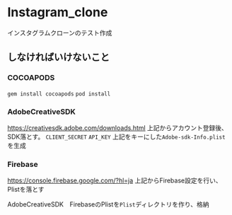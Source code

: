 # Instagram_clone
インスタグラムクローンのテスト作成

## しなければいけないこと
### COCOAPODS
`gem install cocoapods`
`pod install`

### AdobeCreativeSDK
https://creativesdk.adobe.com/downloads.html
上記からアカウント登録後、SDK落とす。
`CLIENT_SECRET`
`API_KEY`
上記をキーにした`Adobe-sdk-Info.plist`を生成

### Firebase
https://console.firebase.google.com/?hl=ja
上記からFirebase設定を行い、Plistを落とす

AdobeCreativeSDK　FirebaseのPlistを`Plist`ディレクトリを作り、格納
